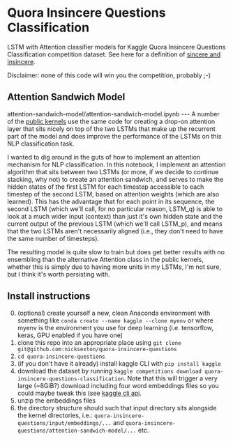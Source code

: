 # Quora Insincere Questions Classification 
LSTM with Attention classifier models for Kaggle Quora Insincere Questions Classification competition dataset. See here for a definition of [sincere and insincere](https://www.kaggle.com/c/quora-insincere-questions-classification/discussion/77691#456365). 

Disclaimer: none of this code will win you the competition, probably ;-) 

## Attention Sandwich Model
attention-sandwich-model/attention-sandwich-model.ipynb --- A number of the [public kernels](https://www.kaggle.com/shujian/different-embeddings-with-attention-fork-fork) use the same code for creating a drop-on attention layer that sits nicely on top of the two LSTMs that make up the recurrent part of the model and does improve the performance of the LSTMs on this NLP classification task.

I wanted to dig around in the guts of how to implement an attention mechanism for NLP classification. In this notebook, I  implement an attention algorithm that sits between two LSTMs (or more, if we decide to continue stacking, why not) to create an attention sandwich, and serves to make the hidden states of the first LSTM for each timestep accessible to each timestep of the second LSTM, based on attention weights (which are also learned). This has the advantage that for each point in its sequence, the second LSTM (which we'll call, for no particular reason, LSTM_q) is able to look at a much wider input (context) than just it's own hidden state and the current output of the previous LSTM (which we'll call LSTM_p), and means that the two LSTMs aren't necessarily aligned (i.e., they don't need to have the same number of timesteps).

The resulting model is quite slow to train but does get better results with no ensembling than the alternative Attention class in the public kernels, whether this is simply due to having more units in my LSTMs, I'm not sure, but I think it's worth persisting with.

## Install instructions
0. (optional) create yourself a new, clean Anaconda environment with something like `conda create --name kaggle --clone myenv` or where myenv is the environment you use for deep learning (i.e. tensorflow, keras, GPU enabled if you have one)
1. clone this repo into an appropriate place using `git clone git@github.com:nicksexton/quora-insincere-questions`
2. `cd quora-insincere-questions`
2. (if you don't have it already) install kaggle CLI with `pip install kaggle`
3. download the dataset by running `kaggle competitions download quora-insincere-questions-classification`. Note that this will trigger a very large (~8GiB?) download including four word embeddings files so you could maybe tweak this (see [kaggle cli api](https://github.com/Kaggle/kaggle-api).
4. unzip the embeddings files
5. the directory structure should such that input directory sits alongside the kernel directories, i.e.: `quora-insincere-questions/input/embeddings/...` and `quora-insincere-questions/attention-sandwich-model/...` etc.
